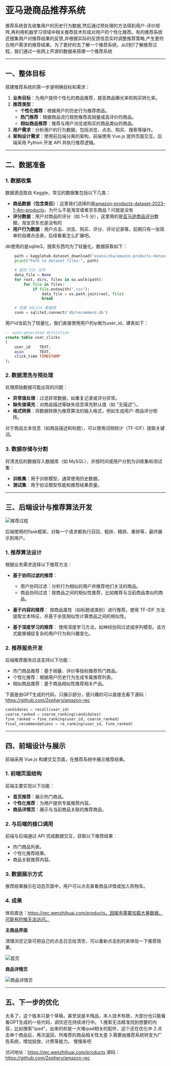 # 亚马逊商品推荐系统

推荐系统首先收集用户的历史行为数据,然后通过预处理的方法得到用户-评价矩阵,再利用机器学习领域中相关推荐技术形成对用户的个性化推荐。有的推荐系统还搜集用户对推荐结果的反馈,并根据实际的反馈信息实时调整推荐策略,产生更符合用户需求的推荐结果。为了更好的去了解一个推荐系统，从0到1了解推荐过程，我们通过一些网上开源的数据来搭建一个推荐系统

---

## 一、整体目标

搭建推荐系统的第一步是明确目标和需求：
1. **业务目标**：为用户提供个性化的商品推荐，提高商品曝光率和购买转化率。
2. **推荐类型**：
    - **个性化推荐**：根据用户的历史行为推荐商品。
    - **热门推荐**：根据商品流行趋势推荐高销量或高评价的商品。
    - **相似商品推荐**：推荐与用户浏览或购买的商品类似的商品。
3. **用户需求**：分析用户的行为数据，包括浏览、点击、购买、搜索等操作。
4. **架构设计需求**：使用前后端分离的架构，前端使用 Vue.js 提供页面交互，后端采用 Python 开发 API 并执行推荐逻辑。

---

## 二、数据准备

### 1. 数据收集

数据源选取自 Kaggle，常见的数据集包括以下几类：
- **商品数据（包含类目）**：这里我们选择的是[amazon-products-dataset-2023-1-4m-products](https://www.kaggle.com/datasets/asaniczka/amazon-products-dataset-2023-1-4m-products)，为什么不是淘宝或者京东商品？问就是没有
- **评分数据**：用户对商品的评分（如 1~5 分），这里用的是[亚马逊商品评分](https://www.kaggle.com/datasets/ravirajbabasomane/amazon-reviews-2023)数据，淘宝京东也是没有的
- **用户行为数据**：用户点击、浏览、购买、评分、评论记录等。前期只有一张简单的自建点击表，后续看看怎么扩展吧。

db使用的是sqlite3，搜索东西均为了轻量化，数据获取如下：

```python
    path = kagglehub.dataset_download("asaniczka/amazon-products-dataset-2023-1-4m-products")
    print("Path to dataset files:", path)

    # 查找 CSV 文件
    data_file = None
    for root, dirs, files in os.walk(path):
        for file in files:
            if file.endswith(".csv"):
                data_file = os.path.join(root, file)
                break

    # 连接 SQLite 数据库
    conn = sqlite3.connect('db/recommend.db')
```

用户id当前为了轻量化，我们直接使用用户的ip做为user_id，建表如下：

```sql
-- auto-generated definition
create table user_clicks
(
    user_id    TEXT,
    asin       TEXT,
    click_time TIMESTAMP
);


```

### 2. 数据清洗与预处理

处理原始数据可能出现的问题：
- **异常值处理**：过滤异常数据，如重复记录或评分异常。
- **缺失值填充**：对商品描述等缺失信息填充默认值（如 "无描述"）。
- **格式转换**：将数据转换为推荐算法的输入格式，例如生成用户-商品评分矩阵。

对于商品文本信息（如商品描述和标题），可以使用词频统计（TF-IDF）提取关键词。

### 3. 数据存储与分割

将清洗后的数据存入数据库（如 MySQL），并按时间或用户分割为训练集和测试集：
- **训练集**：用于训练模型，通常使用历史数据。
- **测试集**：用于验证模型性能和推荐结果质量。

---

## 三、后端设计与推荐算法开发

![推荐过程](https://github-images.wenzhihuai.com/images/image-20250420162331865.png)

后端使用的flask框架，对每一个请求都执行召回、粗排、精排、重排等，最终展示到用户。

### 1. 推荐算法设计

根据业务需求选择以下推荐方法：

- **基于协同过滤的推荐**：
    - 用户协同过滤：分析行为相似的用户并推荐他们关注的商品。
    - 商品协同过滤：按商品之间的相似性推荐，比如推荐与当前商品类似的商品。

- **基于内容的推荐**：
  按商品属性（如标题或类别）进行推荐。使用 TF-IDF 方法提取文本特征，并基于余弦相似性计算商品之间的相似性。

- **基于深度学习的推荐**：
  使用深度学习方法，如神经协同过滤或序列模型。该方式能够捕捉复杂的用户行为和兴趣变化。

### 2. 推荐服务开发

后端推荐服务应该支持以下功能：
- 热门商品推荐：基于销量、评价等指标推荐热门商品。
- 个性化推荐：根据用户历史行为生成专属推荐列表。
- 相似商品推荐：基于商品相似性推荐相关产品。

下面是由GPT生成的代码，只展示部分，感兴趣的可以直接去看下源码：https://github.com/Zephery/amazon-rec

```python
candidates = recall(user_id)
coarse_ranked = coarse_ranking(candidates)
fine_ranked = fine_ranking(user_id, coarse_ranked)
final_recommendations = re_ranking(user_id, fine_ranked)
```





---

## 四、前端设计与展示

前端采用 Vue.js 构建交互页面，在推荐系统中展示推荐结果。

### 1. 前端页面结构

前端主要实现以下功能：
- **首页推荐**：展示热门商品。
- **个性化推荐**：为用户提供专属推荐内容。
- **商品详情页**：展示与当前商品关联的推荐商品。

### 2. 与后端的接口调用

前端与后端通过 API 完成数据交互，获取以下推荐结果：
- 热门商品列表。
- 个性化推荐结果。
- 商品关联推荐内容。

### 3. 数据展示方式

推荐结果展示在动态页面中，用户可以点击查看商品详情或加入购物车。

### 4. 成果

体验直达：https://rec.wenzhihuai.com/products，因服务需要加载大量数据，可能有时候无法访问。

**主商品界面**

清理浏览记录可把自己的点击日志给清空，可以重新点击别的来体验一下推荐效果。

![首页](https://github-images.wenzhihuai.com/images/image-20250420160434888.png)


**商品详情页**

![商品详情页](https://github-images.wenzhihuai.com/images/image-20250420160508717.png)

---

## 五、下一步的优化
太多了，这个版本只是个草稿，甚至说是半残品，本人技术有限，大部分也只能看看GPT生成的一些代码，调优还在持续进行中。
1.搜索无法精准找到想要的内容，比如搜索"ipad"，出来的却是一大堆ipad相关的配件，这个还在优化中
2.点击单个商品后，再次返回，所推荐的商品相关性太差
3.需要由推荐系统转变为广告系统，增加投放、计费等能力。
慢慢来吧

访问地址：https://rec.wenzhihuai.com/products
源码：https://github.com/Zephery/amazon-rec

